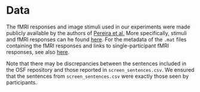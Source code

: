 # Data 

The fMRI responses and image stimuli used in our experiments were made publicly available by the authors of [Pereira et al.](https://www.nature.com/articles/s41467-018-03068-4) More specifically, stimuli and fMRI responses can he found [here](https://osf.io/crwz7/). For the metadata of the `.mat` files containing the fMRI responses and links to single-participant fMRI responses, see also [here](https://web.mit.edu/evlab//sites/default/files/documents/index2.html). 

Note that there may be discrepancies between the sentences included in the OSF repository and those reported in `screen_sentences.csv`. We ensured that the sentences from `screen_sentences.csv` were exactly those seen by participants.